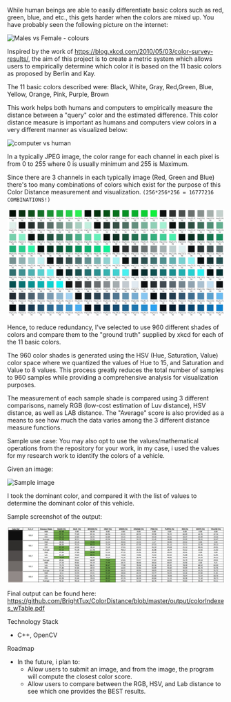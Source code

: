 While human beings are able to easily differentiate basic colors such as red, green, blue, and etc., this gets harder when the colors are mixed up. You have probably seen the following picture on the internet:

![Males vs Female - colours](http://www.thedoghousediaries.com/dhdcomics/2010-03-01-12bf011.png)

Inspired by the work of https://blog.xkcd.com/2010/05/03/color-survey-results/, the aim of this project is to create a metric system which allows users to empirically determine which color it is based on the 11 basic colors as proposed by Berlin and Kay.

The 11 basic colors described were:
Black, White, Gray, Red,Green, Blue, Yellow, Orange, Pink, Purple, Brown

This work helps both humans and computers to empirically measure the distance between a "query" color and the estimated difference. This color distance measure is important as humans and computers view colors in a very different manner as visualized below:

![computer vs human](https://steemitimages.com/p/HNWT6DgoBc183GTxCi278Mq525MBLtPpou6mSbCGA84PYydpzWrqHyALdhtMqrr4NC8aaeDs5daf6attSiyaBgDFg4XGL6Lj1jhMmEi3bCgnRXhtMASD7RQKxDt?format=match&mode=fit&width=640)


In a typically JPEG image, the color range for each channel in each pixel is from 0 to 255 where 0 is usually minimum and 255 is Maximum.

Since there are 3 channels in each typically image (Red, Green and Blue) there's too many combinations of colors which exist for the purpose of this Color Distance measurement and visualization. `(256*256*256 = 16777216 COMBINATIONS!)`

![colour palettes](https://raw.githubusercontent.com/BrightTux/ColorDistance/master/screenshot/color%20palletes.JPG)

Hence, to reduce redundancy, I've selected to use 960 different shades of colors and compare them to the "ground truth" supplied by xkcd for each of the 11 basic colors.

The 960 color shades is generated using the HSV (Hue, Saturation, Value) color space where we quantized the values of Hue to 15, and Saturation and Value to 8 values. This process greatly reduces the total number of samples to 960 samples while providing a comprehensive analysis for visualization purposes.

The measurement of each sample shade is compared using 3 different comparisons, namely RGB (low-cost estimation of Luv distance), HSV distance, as well as LAB distance. The "Average" score is also provided as a means to see how much the data varies among the 3 different distance measure functions.

Sample use case:
You may also opt to use the values/mathematical operations from the repository for your work, in my case, i used the values for my research work to identify the colors of a vehicle.

Given an image:

![Sample image](https://steemitimages.com/p/8SzwQc8j2KJb2pjdT4gmiVWAfuaxgrvPvowCsk1AXyYx8C8qEL5RSCPi4UzVErRBkxVJb6suCL6kwqqgCoTY28j8W9vb6wA8t51En8WtKG4kpC11fz6?format=match&mode=fit&width=640)

I took the dominant color, and compared it with the list of values to determine the dominant color of this vehicle.

Sample screenshot of the output:

![output](https://raw.githubusercontent.com/BrightTux/ColorDistance/master/screenshot/excelProduced.JPG)

Final output can be found here: https://github.com/BrightTux/ColorDistance/blob/master/output/colorIndexes_wTable.pdf

Technology Stack

* C++, OpenCV

Roadmap
* In the future, i plan to:
  * Allow users to submit an image, and from the image, the program will compute the closest color score.
  * Allow users to compare between the RGB, HSV, and Lab distance to see which one provides the BEST results.

